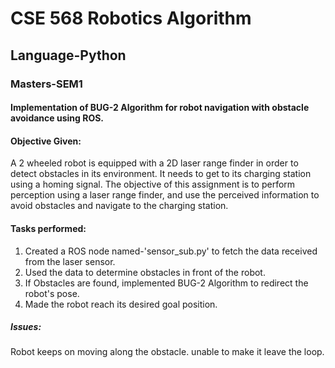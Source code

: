 # CSE 568 Robotics Algorithm 
## Language-Python
### Masters-SEM1

#### Implementation of BUG-2 Algorithm for robot navigation with obstacle avoidance using ROS.
#### Objective Given:
A 2 wheeled robot is equipped with a 2D laser range finder in order to detect obstacles in its environment. It needs to get to its charging station using a homing signal. The objective of this assignment is to perform perception using a laser range finder, and use the perceived information to avoid obstacles and navigate to the charging station.

#### Tasks performed:
1. Created a ROS node named-'sensor_sub.py' to fetch the data received from the laser sensor. 
2. Used the data to determine obstacles in front of the robot.
3. If Obstacles are found, implemented BUG-2 Algorithm to redirect the robot's pose.
4. Made the robot reach its desired goal position.


##### Issues:
Robot keeps on moving along the obstacle. unable to make it leave the loop.
